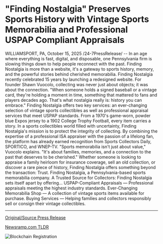 # "Finding Nostalgia" Preserves Sports History with Vintage Sports Memorabilia and Professional USPAP Compliant Appraisals

WILLIAMSPORT, PA, October 15, 2025 /24-7PressRelease/ -- In an age where everything is fast, digital, and disposable, one Pennsylvania firm is slowing things down to help people reconnect with the past. Finding Nostalgia is more than a website, it's a gateway to sports history, memory, and the powerful stories behind cherished memorabilia. Finding Nostalgia recently celebrated 15 years by launching a redesigned website.   For founder Shawn Vuocolo, collecting was never just about objects; it was about the connection. "When someone holds a signed baseball or a vintage card, they're holding a moment in time, something that mattered to fans and players decades ago. That's what nostalgia really is: history you can embrace."  Finding Nostalgia offers two key services: an ever-changing selection of vintage sports collectibles as well as professional appraisal services that meet USPAP standards. From a 1970's game-worn, powder blue Expos jersey to a 1902 College Trophy Football, every item carries a story.  In a sports collectibles world filled with uncertainty, Finding Nostalgia's mission is to protect the integrity of collecting. By combining the expertise of a professional ISA appraiser with the passion of a lifelong fan, the platform has already earned recognition from Sports Collectors Daily, SPORTICO, and WNEP-TV.  "Sports memorabilia isn't just about value," Vuocolo explains. "It's about families, memories, and a connection to the past that deserves to be cherished."  Whether someone is looking to appraise a family heirloom for insurance coverage, sell an old collection, or discover a rare piece of history, Finding Nostalgia offers something beyond the transaction: Trust.  Finding Nostalgia, a Pennsylvania-based sports memorabilia company. A Trusted Source for Collectors:  Finding Nostalgia sets itself apart by offering...  USPAP-Compliant Appraisals — Professional appraisals meeting the highest industry standards.  Ever-Changing Memorabilia Shop — A collection of vintage sports items available for purchase.  Buying Services — Helping families and collectors responsibly sell or consign their vintage collectibles. 

---

[Original/Source Press Release](https://www.24-7pressrelease.com/press-release/527687/finding-nostalgia-preserves-sports-history-with-vintage-sports-memorabilia-and-professional-uspap-compliant-appraisals)
                    

[Newsramp.com TLDR](https://newsramp.com/curated-news/finding-nostalgia-preserving-sports-history-through-authentic-memorabilia/2f72307b20038d7cbb561825cede4622) 

 

 



![Blockchain Registration](https://cdn.newsramp.app/24-7PressRelease/qrcode/2510/15/corniFqs.webp)